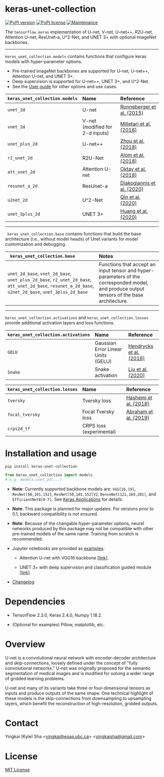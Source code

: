 # keras-unet-collection

[![PyPI version](https://badge.fury.io/py/keras-unet-collection.svg)](https://badge.fury.io/py/keras-unet-collection)
[![PyPI license](https://img.shields.io/pypi/l/keras-unet-collection.svg)](https://pypi.org/project/keras-unet-collection/)
[![Maintenance](https://img.shields.io/badge/Maintained%3F-yes-green.svg)](https://github.com/yingkaisha/keras-unet-collection/graphs/commit-activity)

The `tensorflow.keras` implementation of U-net, V-net, U-net++, R2U-net, Attention U-net, ResUnet-a, U^2-Net, and UNET 3+ with optional ImageNet backbones.

----------

`keras_unet_collection.models` contains functions that configure keras models with hyper-parameter options. 

* Pre-trained ImageNet backbones are supported for U-net, U-net++, Attention U-net, and UNET 3+.
* Deep supervision is supported for U-net++, UNET 3+, and U^2-Net.
* See the [User guide](https://github.com/yingkaisha/keras-unet-collection/blob/main/examples/user_guid_models.ipynb) for other options and use cases.

| `keras_unet_collection.models` | Name | Reference |
|:---------------|:----------------|:----------------|
| `unet_2d`      | U-net           | [Ronneberger et al. (2015)](https://link.springer.com/chapter/10.1007/978-3-319-24574-4_28) |
| `vnet_2d`      | V-net (modified for 2-d inputs) | [Milletari et al. (2016)](https://arxiv.org/abs/1606.04797) |
| `unet_plus_2d` | U-net++         | [Zhou et al. (2018)](https://link.springer.com/chapter/10.1007/978-3-030-00889-5_1) |
| `r2_unet_2d`   | R2U-Net         | [Alom et al. (2018)](https://arxiv.org/abs/1802.06955) |
| `att_unet_2d`  | Attention U-net | [Oktay et al. (2018)](https://arxiv.org/abs/1804.03999) |
| `resunet_a_2d` | ResUnet-a       | [Diakogiannis et al. (2020)](https://doi.org/10.1016/j.isprsjprs.2020.01.013) |
| `u2net_2d`     | U^2-Net         | [Qin et al. (2020)](https://arxiv.org/abs/2005.09007) |
| `unet_3plus_2d` | UNET 3+        | [Huang et al. (2020)](https://arxiv.org/abs/2004.08790) |

----------

` keras_unet_collection.base` contains functions that build the base architecture (i.e., without model heads) of Unet variants for model customization and debugging.

| ` keras_unet_collection.base` | Notes |
|:-----------------------------------|:------|
| `unet_2d_base`, `vnet_2d_base`, `unet_plus_2d_base`, `r2_unet_2d_base`, `att_unet_2d_base`, `resunet_a_2d_base`, `u2net_2d_base`, `unet_3plus_2d_base` | Functions that accept an input tensor and hyper-parameters of the corresponded model, and produce output tensors of the base architecture. |

----------

`keras_unet_collection.activations` and `keras_unet_collection.losses` provide additional activation layers and loss functions.

| `keras_unet_collection.activations` | Name | Reference |
|:--------|:----------------|:----------------|
| `GELU`  | Gaussian Error Linear Units (GELU)   | [Hendrycks et al. (2016)](https://arxiv.org/abs/1606.08415) |
| `Snake` | Snake activation                     | [Liu et al. (2020)](https://arxiv.org/abs/2006.08195) |

| `keras_unet_collection.losses` | Name | Reference |
|:----------------|:----------------|:----------------|
| `tversky`       | Tversky loss                   | [Hashemi et al. (2018)](https://ieeexplore.ieee.org/abstract/document/8573779) |
| `focal_tversky` | Focal Tversky loss             | [Abraham et al. (2019)](https://ieeexplore.ieee.org/abstract/document/8759329) |
| `crps2d_tf`     | CRPS loss (experimental)       | |

# Installation and usage

```pip install keras-unet-collection```

```python
from keras_unet_collection import models
# e.g. models.unet_2d(...)
```
* **Note**: Currently supported backbone models are: `VGG[16,19]`, `ResNet[50,101,152]`, `ResNet[50,101,152]V2`, `DenseNet[121,169,201]`, and `EfficientNetB[0-7]`. See [Keras Applications](https://keras.io/api/applications/) for details. 

* **Note**: This package is planned for major updates. For versions prior to 0.1, backward compatibility is not ensured.

* **Note**: Because of the changable hyper-parameter options, neural networks produced by this package may not be compatible with other pre-trained models of the same name. Training from scratch is recommended.

* Jupyter notebooks are provided as [examples](https://github.com/yingkaisha/keras-unet-collection/tree/main/examples):

  * Attention U-net with VGG16 backbone [[link]](https://github.com/yingkaisha/keras-unet-collection/blob/main/examples/human-seg_atten-unet-backbone_coco.ipynb).
  
  * UNET 3+ with deep supervision and classification guided module [[link]](https://github.com/yingkaisha/keras-unet-collection/blob/main/examples/segmentation_unet-three-plus_oxford-iiit.ipynb).

* [Changelog](https://github.com/yingkaisha/keras-unet-collection/blob/main/CHANGELOG.md)

# Dependencies

* TensorFlow 2.3.0, Keras 2.4.0, Numpy 1.18.2.

* (Optional for examples) Pillow, matplotlib, etc.

# Overview

U-net is a convolutional neural network with encoder-decoder architecture and skip-connections, loosely defined under the concept of "fully convolutional networks." U-net was originally proposed for the semantic segmentation of medical images and is modified for solving a wider range of gridded learning problems.

U-net and many of its variants take three or four-dimensional tensors as inputs and produce outputs of the same shape. One technical highlight of these models is the skip-connections from downsampling to upsampling layers, which benefit the reconstruction of high-resolution, gridded outputs.

# Contact

Yingkai (Kyle) Sha <<yingkai@eoas.ubc.ca>> <<yingkaisha@gmail.com>>

# License

[MIT License](https://github.com/yingkaisha/keras-unet/blob/main/LICENSE)

